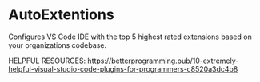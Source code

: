 # AutoExtentions
Configures VS Code IDE with the top 5 highest rated extensions based on your organizations codebase. 

HELPFUL RESOURCES:
https://betterprogramming.pub/10-extremely-helpful-visual-studio-code-plugins-for-programmers-c8520a3dc4b8
